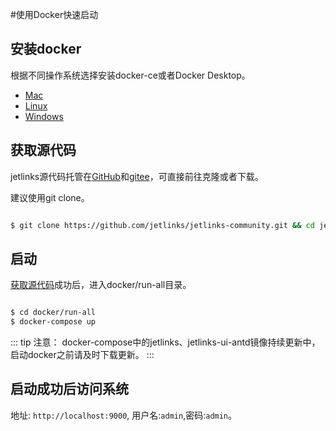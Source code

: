 #使用Docker快速启动

## 安装docker

根据不同操作系统选择安装docker-ce或者Docker Desktop。  
- [Mac](https://hub.docker.com/editions/community/docker-ce-desktop-mac)
- [Linux](https://hub.docker.com/search?q=&type=edition&offering=community&sort=updated_at&order=desc&operating_system=linux)
- [Windows](https://hub.docker.com/editions/community/docker-ce-desktop-windows)  


## 获取源代码
jetlinks源代码托管在[GitHub](https://github.com/jetlinks/jetlinks-community)和[gitee](https://gitee.com/jetlinks/jetlinks-community)，可直接前往克隆或者下载。  

建议使用git clone。  
```bash

$ git clone https://github.com/jetlinks/jetlinks-community.git && cd jetlinks-community

```

## 启动
[获取源代码](#获取源代码)成功后，进入docker/run-all目录。  
```bash

$ cd docker/run-all
$ docker-compose up

```
::: tip 注意：
docker-compose中的jetlinks、jetlinks-ui-antd镜像持续更新中，启动docker之前请及时下载更新。
:::

## 启动成功后访问系统  

地址: `http://localhost:9000`, 用户名:`admin`,密码:`admin`。